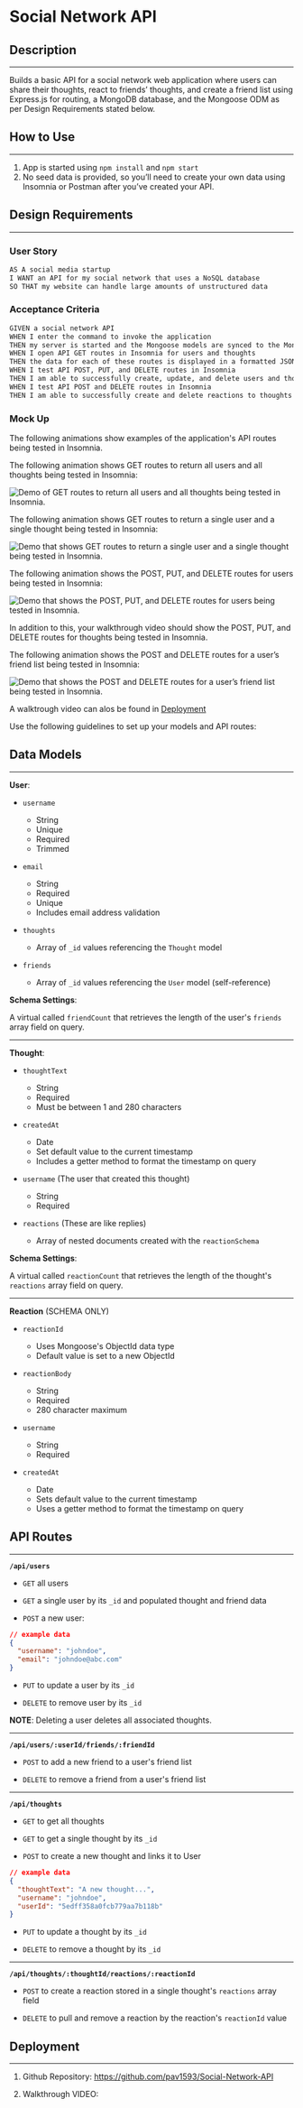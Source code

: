 # Social Network API

## Description
---

Builds a basic API for a social network web application where users can share their thoughts, react to friends’ thoughts, and create a friend list using Express.js for routing, a MongoDB database, and the Mongoose ODM as per Design Requirements stated below. 

## How to Use
---

1. App is started using ```npm install``` and ```npm start```
2. No seed data is provided, so you’ll need to create your own data using Insomnia or Postman after you’ve created your API.

## Design Requirements
---

### User Story

```md
AS A social media startup
I WANT an API for my social network that uses a NoSQL database
SO THAT my website can handle large amounts of unstructured data
```

### Acceptance Criteria

```md
GIVEN a social network API
WHEN I enter the command to invoke the application
THEN my server is started and the Mongoose models are synced to the MongoDB database
WHEN I open API GET routes in Insomnia for users and thoughts
THEN the data for each of these routes is displayed in a formatted JSON
WHEN I test API POST, PUT, and DELETE routes in Insomnia
THEN I am able to successfully create, update, and delete users and thoughts in my database
WHEN I test API POST and DELETE routes in Insomnia
THEN I am able to successfully create and delete reactions to thoughts and add and remove friends to a user’s friend list
```

### Mock Up

The following animations show examples of the application's API routes being tested in Insomnia.

The following animation shows GET routes to return all users and all thoughts being tested in Insomnia:

![Demo of GET routes to return all users and all thoughts being tested in Insomnia.](./Assets/18-nosql-homework-demo-01.gif)

The following animation shows GET routes to return a single user and a single thought being tested in Insomnia:

![Demo that shows GET routes to return a single user and a single thought being tested in Insomnia.](./Assets/18-nosql-homework-demo-02.gif)

The following animation shows the POST, PUT, and DELETE routes for users being tested in Insomnia:

![Demo that shows the POST, PUT, and DELETE routes for users being tested in Insomnia.](./Assets/18-nosql-homework-demo-03.gif)

In addition to this, your walkthrough video should show the POST, PUT, and DELETE routes for thoughts being tested in Insomnia.

The following animation shows the POST and DELETE routes for a user’s friend list being tested in Insomnia:

![Demo that shows the POST and DELETE routes for a user’s friend list being tested in Insomnia.](./Assets/18-nosql-homework-demo-04.gif)

A walktrough video can alos be found in [Deployment](Deployment)


Use the following guidelines to set up your models and API routes:

## Data Models
---

**User**:

* `username`
  * String
  * Unique
  * Required
  * Trimmed

* `email`
  * String
  * Required
  * Unique
  * Includes email address validation

* `thoughts`
  * Array of `_id` values referencing the `Thought` model

* `friends`
  * Array of `_id` values referencing the `User` model (self-reference)

**Schema Settings**:

A virtual called `friendCount` that retrieves the length of the user's `friends` array field on query.

---

**Thought**:

* `thoughtText`
  * String
  * Required
  * Must be between 1 and 280 characters

* `createdAt`
  * Date
  * Set default value to the current timestamp
  * Includes a getter method to format the timestamp on query

* `username` (The user that created this thought)
  * String
  * Required

* `reactions` (These are like replies)
  * Array of nested documents created with the `reactionSchema`

**Schema Settings**:

A virtual called `reactionCount` that retrieves the length of the thought's `reactions` array field on query.

---

**Reaction** (SCHEMA ONLY)

* `reactionId`
  * Uses Mongoose's ObjectId data type
  * Default value is set to a new ObjectId

* `reactionBody`
  * String
  * Required
  * 280 character maximum

* `username`
  * String
  * Required

* `createdAt`
  * Date
  * Sets default value to the current timestamp
  * Uses a getter method to format the timestamp on query


## API Routes
---

**`/api/users`**

* `GET` all users

* `GET` a single user by its `_id` and populated thought and friend data

* `POST` a new user:

```json
// example data
{
  "username": "johndoe",
  "email": "johndoe@abc.com"
}
```

* `PUT` to update a user by its `_id`

* `DELETE` to remove user by its `_id`

**NOTE**: Deleting a user deletes all associated thoughts.

---

**`/api/users/:userId/friends/:friendId`**

* `POST` to add a new friend to a user's friend list

* `DELETE` to remove a friend from a user's friend list

---

**`/api/thoughts`**

* `GET` to get all thoughts

* `GET` to get a single thought by its `_id`

* `POST` to create a new thought and links it to User

```json
// example data
{
  "thoughtText": "A new thought...",
  "username": "johndoe",
  "userId": "5edff358a0fcb779aa7b118b"
}
```

* `PUT` to update a thought by its `_id`

* `DELETE` to remove a thought by its `_id`

---

**`/api/thoughts/:thoughtId/reactions/:reactionId`**

* `POST` to create a reaction stored in a single thought's `reactions` array field

* `DELETE` to pull and remove a reaction by the reaction's `reactionId` value

## Deployment
---

1. Github Repository: https://github.com/pav1593/Social-Network-API

2. Walkthrough VIDEO: 